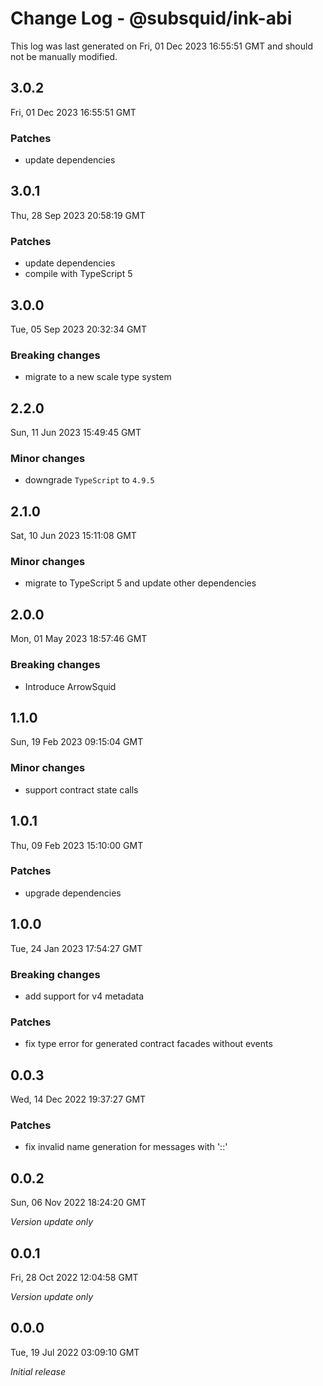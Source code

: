 # Change Log - @subsquid/ink-abi

This log was last generated on Fri, 01 Dec 2023 16:55:51 GMT and should not be manually modified.

## 3.0.2
Fri, 01 Dec 2023 16:55:51 GMT

### Patches

- update dependencies

## 3.0.1
Thu, 28 Sep 2023 20:58:19 GMT

### Patches

- update dependencies
- compile with TypeScript 5

## 3.0.0
Tue, 05 Sep 2023 20:32:34 GMT

### Breaking changes

- migrate to a new scale type system

## 2.2.0
Sun, 11 Jun 2023 15:49:45 GMT

### Minor changes

- downgrade `TypeScript` to `4.9.5`

## 2.1.0
Sat, 10 Jun 2023 15:11:08 GMT

### Minor changes

- migrate to TypeScript 5 and update other dependencies

## 2.0.0
Mon, 01 May 2023 18:57:46 GMT

### Breaking changes

- Introduce ArrowSquid

## 1.1.0
Sun, 19 Feb 2023 09:15:04 GMT

### Minor changes

- support contract state calls

## 1.0.1
Thu, 09 Feb 2023 15:10:00 GMT

### Patches

- upgrade dependencies

## 1.0.0
Tue, 24 Jan 2023 17:54:27 GMT

### Breaking changes

- add support for v4 metadata

### Patches

- fix type error for generated contract facades without events

## 0.0.3
Wed, 14 Dec 2022 19:37:27 GMT

### Patches

- fix invalid name generation for messages with '::'

## 0.0.2
Sun, 06 Nov 2022 18:24:20 GMT

_Version update only_

## 0.0.1
Fri, 28 Oct 2022 12:04:58 GMT

_Version update only_

## 0.0.0
Tue, 19 Jul 2022 03:09:10 GMT

_Initial release_

